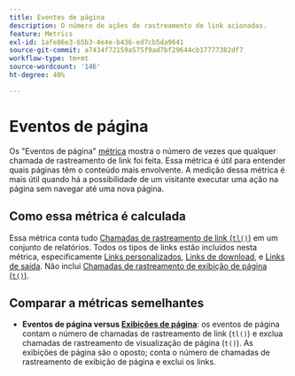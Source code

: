 ```yaml
---
title: Eventos de página
description: O número de ações de rastreamento de link acionadas.
feature: Metrics
exl-id: 1afe86e3-65b3-4e4e-b436-ed7cb5da9641
source-git-commit: a7434f72159a575f9ad7bf29644cb17777382df7
workflow-type: tm+mt
source-wordcount: '146'
ht-degree: 40%

---
```


# Eventos de página

Os &quot;Eventos de página&quot; [métrica](overview.md) mostra o número de vezes que qualquer chamada de rastreamento de link foi feita. Essa métrica é útil para entender quais páginas têm o conteúdo mais envolvente. A medição dessa métrica é mais útil quando há a possibilidade de um visitante executar uma ação na página sem navegar até uma nova página.

## Como essa métrica é calculada

Essa métrica conta tudo [Chamadas de rastreamento de link (`tl()`)](/help/implement/vars/functions/tl-method.md) em um conjunto de relatórios. Todos os tipos de links estão incluídos nesta métrica, especificamente [Links personalizados](../dimensions/custom-link.md), [Links de download](../dimensions/download-link.md), e [Links de saída](../dimensions/exit-link.md). Não inclui [Chamadas de rastreamento de exibição de página (`t()`)](/help/implement/vars/functions/t-method.md).

## Comparar a métricas semelhantes

* **Eventos de página versus [Exibições de página](page-views.md)**: os eventos de página contam o número de chamadas de rastreamento de link (`tl()`) e exclua chamadas de rastreamento de visualização de página (`t()`). As exibições de página são o oposto; conta o número de chamadas de rastreamento de exibição de página e exclui os links.
